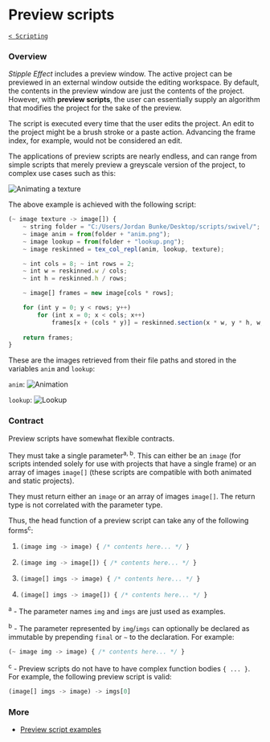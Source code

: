 # Preview scripts

[`< Scripting`](scripting.md)

<!-- TODO -->

### Overview
_Stipple Effect_ includes a preview window. The active project can be previewed in an external window outside the editing workspace. By default, the contents in the preview window are just the contents of the project. However, with **preview scripts**, the user can essentially supply an algorithm that modifies the project for the sake of the preview.

The script is executed every time that the user edits the project. An edit to the project might be a brush stroke or a paste action. Advancing the frame index, for example, would not be considered an edit.

The applications of preview scripts are nearly endless, and can range from simple scripts that merely preview a greyscale version of the project, to complex use cases such as this:

![Animating a texture](assets/complex-preview.gif)

The above example is achieved with the following script:

```js
(~ image texture -> image[]) {
    ~ string folder = "C:/Users/Jordan Bunke/Desktop/scripts/swivel/";
    ~ image anim = from(folder + "anim.png");
    ~ image lookup = from(folder + "lookup.png");
    ~ image reskinned = tex_col_repl(anim, lookup, texture);

    ~ int cols = 8; ~ int rows = 2;
    ~ int w = reskinned.w / cols;
    ~ int h = reskinned.h / rows;

    ~ image[] frames = new image[cols * rows];

    for (int y = 0; y < rows; y++)
        for (int x = 0; x < cols; x++)
            frames[x + (cols * y)] = reskinned.section(x * w, y * h, w, h);
    
    return frames;
}
```

These are the images retrieved from their file paths and stored in the variables `anim` and `lookup`:

`anim`: ![Animation](assets/anim.png) 

`lookup`: ![Lookup](assets/lookup.png)

### Contract

Preview scripts have somewhat flexible contracts.

They must take a single parameter<sup>a, b</sup>. This can either be an `image` (for scripts intended solely for use with projects that have a single frame) or an array of images `image[]` (these scripts are compatible with both animated and static projects).

They must return either an `image` or an array of images `image[]`. The return type is not correlated with the parameter type.

Thus, the head function of a preview script can take any of the following forms<sup>c</sup>:
1.  ```js
    (image img -> image) { /* contents here... */ }
    ```
2.  ```js
    (image img -> image[]) { /* contents here... */ }
    ```
3.  ```js
    (image[] imgs -> image) { /* contents here... */ }
    ```
4.  ```js
    (image[] imgs -> image[]) { /* contents here... */ }
    ```

<sup>a</sup> - The parameter names `img` and `imgs` are just used as examples.

<sup>b</sup> - The parameter represented by `img`/`imgs` can optionally be declared as immutable by prepending `final` or `~` to the declaration. For example:
```js
(~ image img -> image) { /* contents here... */ }
```

<sup>c</sup> - Preview scripts do not have to have complex function bodies `{ ... }`. For example, the following preview script is valid:
```js
(image[] imgs -> image) -> imgs[0]
```

### More
* [Preview script examples](https://github.com/jbunke/se-script-examples/tree/main/scripts/preview)
